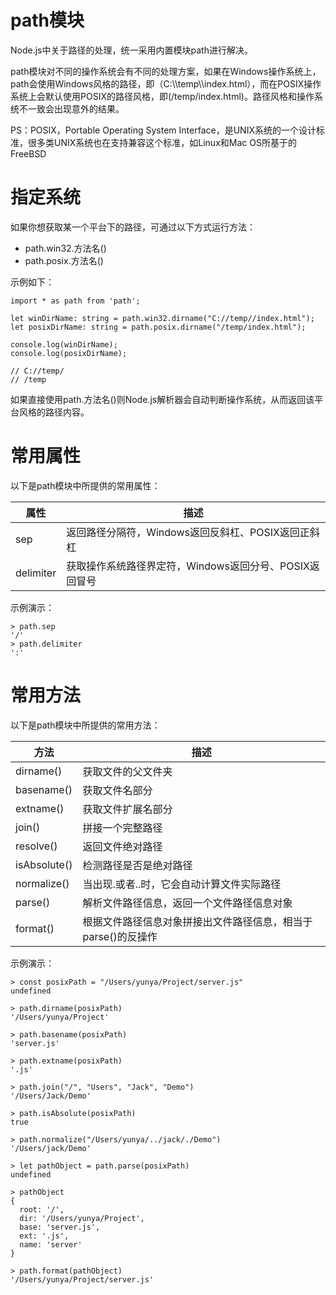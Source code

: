 # path模块

Node.js中关于路径的处理，统一采用内置模块path进行解决。

path模块对不同的操作系统会有不同的处理方案，如果在Windows操作系统上，path会使用Windows风格的路径，即（C:\\\\temp\\\\index.html），而在POSIX操作系统上会默认使用POSIX的路径风格，即(/temp/index.html)。路径风格和操作系统不一致会出现意外的结果。

PS：POSIX，Portable Operating System Interface，是UNIX系统的一个设计标准，很多类UNIX系统也在支持兼容这个标准，如Linux和Mac OS所基于的FreeBSD



# 指定系统

如果你想获取某一个平台下的路径，可通过以下方式运行方法：

- path.win32.方法名()
- path.posix.方法名()

示例如下：

```
import * as path from 'path';

let winDirName: string = path.win32.dirname("C://temp//index.html");
let posixDirName: string = path.posix.dirname("/temp/index.html");

console.log(winDirName);
console.log(posixDirName);

// C://temp/
// /temp
```

如果直接使用path.方法名()则Node.js解析器会自动判断操作系统，从而返回该平台风格的路径内容。



# 常用属性

以下是path模块中所提供的常用属性：

| 属性      | 描述                                                   |
| --------- | ------------------------------------------------------ |
| sep       | 返回路径分隔符，Windows返回反斜杠、POSIX返回正斜杠     |
| delimiter | 获取操作系统路径界定符，Windows返回分号、POSIX返回冒号 |

示例演示：

```
> path.sep
'/'
> path.delimiter
':'
```



# 常用方法

以下是path模块中所提供的常用方法：

| 方法         | 描述                                                         |
| ------------ | ------------------------------------------------------------ |
| dirname()    | 获取文件的父文件夹                                           |
| basename()   | 获取文件名部分                                               |
| extname()    | 获取文件扩展名部分                                           |
| join()       | 拼接一个完整路径                                             |
| resolve()    | 返回文件绝对路径                                             |
| isAbsolute() | 检测路径是否是绝对路径                                       |
| normalize()  | 当出现.或者..时，它会自动计算文件实际路径                    |
| parse()      | 解析文件路径信息，返回一个文件路径信息对象                   |
| format()     | 根据文件路径信息对象拼接出文件路径信息，相当于parse()的反操作 |

示例演示：

```
> const posixPath = "/Users/yunya/Project/server.js"
undefined

> path.dirname(posixPath)
'/Users/yunya/Project'

> path.basename(posixPath)
'server.js'

> path.extname(posixPath)
'.js'

> path.join("/", "Users", "Jack", "Demo")
'/Users/Jack/Demo'

> path.isAbsolute(posixPath)
true

> path.normalize("/Users/yunya/../jack/./Demo")
'/Users/jack/Demo'

> let pathObject = path.parse(posixPath)
undefined

> pathObject
{
  root: '/',
  dir: '/Users/yunya/Project',
  base: 'server.js',
  ext: '.js',
  name: 'server'
}

> path.format(pathObject)
'/Users/yunya/Project/server.js'
```


